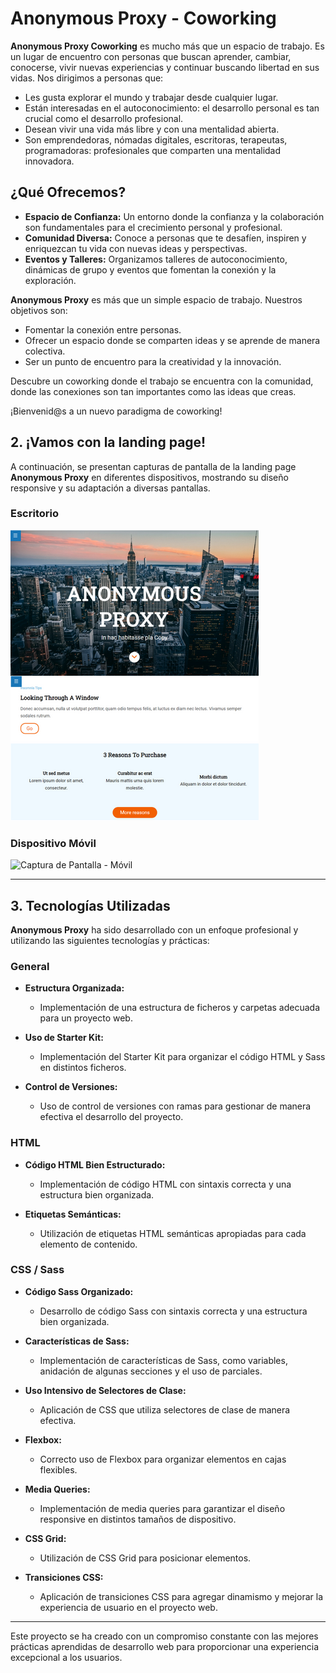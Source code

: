 # Anonymous Proxy - Coworking

**Anonymous Proxy Coworking** es mucho más que un espacio de trabajo. Es un lugar de encuentro con personas que buscan aprender, cambiar, conocerse, vivir nuevas experiencias y continuar buscando libertad en sus vidas. Nos dirigimos a personas que:

- Les gusta explorar el mundo y trabajar desde cualquier lugar.
- Están interesadas en el autoconocimiento: el desarrollo personal es tan crucial como el desarrollo profesional.
- Desean vivir una vida más libre y con una mentalidad abierta.
- Son emprendedoras, nómadas digitales, escritoras, terapeutas, programadoras: profesionales que comparten una mentalidad innovadora.

## ¿Qué Ofrecemos?

- **Espacio de Confianza:** Un entorno donde la confianza y la colaboración son fundamentales para el crecimiento personal y profesional.
- **Comunidad Diversa:** Conoce a personas que te desafíen, inspiren y enriquezcan tu vida con nuevas ideas y perspectivas.
- **Eventos y Talleres:** Organizamos talleres de autoconocimiento, dinámicas de grupo y eventos que fomentan la conexión y la exploración.

**Anonymous Proxy** es más que un simple espacio de trabajo. Nuestros objetivos son:

- Fomentar la conexión entre personas.
- Ofrecer un espacio donde se comparten ideas y se aprende de manera colectiva.
- Ser un punto de encuentro para la creatividad y la innovación.

Descubre un coworking donde el trabajo se encuentra con la comunidad, donde las conexiones son tan importantes como las ideas que creas.

¡Bienvenid@s a un nuevo paradigma de coworking!

## 2. ¡Vamos con la landing page!

A continuación, se presentan capturas de pantalla de la landing page **Anonymous Proxy** en diferentes dispositivos, mostrando su diseño responsive y su adaptación a diversas pantallas.

### Escritorio

![Captura de Pantalla - Escritorio](./public/images/Desktop-Anonymous.png)

### Dispositivo Móvil

![Captura de Pantalla - Móvil](./public/images/Móvil-Anonymous.png)

---

## 3. Tecnologías Utilizadas

**Anonymous Proxy** ha sido desarrollado con un enfoque profesional y utilizando las siguientes tecnologías y prácticas:

### General

- **Estructura Organizada:**
  - Implementación de una estructura de ficheros y carpetas adecuada para un proyecto web.

- **Uso de Starter Kit:**
  - Implementación del Starter Kit para organizar el código HTML y Sass en distintos ficheros.

- **Control de Versiones:**
  - Uso de control de versiones con ramas para gestionar de manera efectiva el desarrollo del proyecto.

### HTML

- **Código HTML Bien Estructurado:**
  - Implementación de código HTML con sintaxis correcta y una estructura bien organizada.

- **Etiquetas Semánticas:**
  - Utilización de etiquetas HTML semánticas apropiadas para cada elemento de contenido.

### CSS / Sass

- **Código Sass Organizado:**
  - Desarrollo de código Sass con sintaxis correcta y una estructura bien organizada.

- **Características de Sass:**
  - Implementación de características de Sass, como variables, anidación de algunas secciones y el uso de parciales.

- **Uso Intensivo de Selectores de Clase:**
  - Aplicación de CSS que utiliza selectores de clase de manera efectiva.

- **Flexbox:**
  - Correcto uso de Flexbox para organizar elementos en cajas flexibles.

- **Media Queries:**
  - Implementación de media queries para garantizar el diseño responsive en distintos tamaños de dispositivo.

- **CSS Grid:**
  - Utilización de CSS Grid para posicionar elementos.

- **Transiciones CSS:**
  - Aplicación de transiciones CSS para agregar dinamismo y mejorar la experiencia de usuario en el proyecto web.

---

Este proyecto se ha creado con un compromiso constante con las mejores prácticas aprendidas de desarrollo web para proporcionar una experiencia excepcional a los usuarios.

